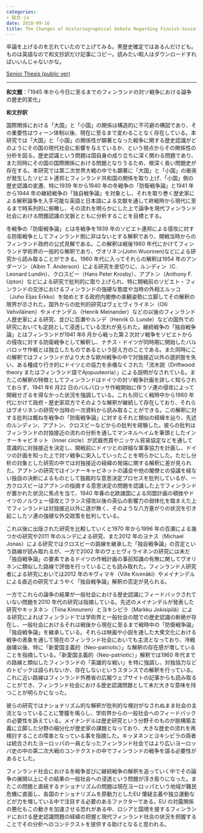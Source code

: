```yaml
---
categories:
- 駄文-ja
date: 2018-09-16
title: The Changes of Historiographical Debate Regarding Finnish-Soviet Wars Between 1945 and Today
---
```


卒論を上げるのを忘れていたので上げてみる。黒歴史確定ではあるんだけども。ものは英語なので和文抄訳だけ記事にコピー。読みたい暇人はダウンロードすればいいんじゃないかな。

[Senior Thesis (public ver)](https://walterinsect.files.wordpress.com/2018/09/senior-thesis-public-ver.pdf "Senior Thesis (public ver)")

------------------------------------------------------------------------

**和文題**：「1945 年から今日に至るまでのフィンランドの対ソ戦争における論争の歴史的変化」

**和文抄訳**

国際関係における「大国」と「小国」の関係は構造的に不可避の構図であり、その重要性はウィーン体制以後、現在に至るまで変わることなく存在している。本研究では「大国」と「小国」の関係性が顕著となった戦争に関する歴史認識がどのようにその国の現代社会に影響を与えているか、という視点からその関係性の分析を図る。歴史認識という問題は国自身の成り立ちに深く関わる問題であり、また同時にその国の国際関係における問題となりうるため、根深く長い問題史が存在する。本研究では第二次世界大戦の中でも顕著に「大国」と「小国」の衝突が発生したソビエト連邦とフィンランド共和国の関係を取り上げ、「小国」側の歴史認識の変遷、特に1939 年から1940 年の冬戦争の「防衛戦争論」と1941 年から1944 年の継続戦争の「独自戦争論」を対象とし、それを取り巻く歴史家による解釈論争を入手可能な英語と日本語による文献を通して終戦時から現代に至るまで時系列的に俯瞰し、その流れを明らかにした上で論争を現代フィンランド社会における問題認識の文脈とともに分析することを目標とする。

冬戦争の「防衛戦争論」とは冬戦争を1939 年のソビエト連邦による侵攻に対する防衛戦争としてフィンランド側に非はないとする解釈であり、開戦当時からのフィンランド政府の公式見解である。この解釈は戦後1960 年代にかけてフィンランド学術界の一般的な解釈であり、ヴオリネン(John Wuorinen)などによる研究から読み取ることができる。1960 年代に入ってそれらの解釈は1954 年のアンダーソン（Albin T. Anderson）による研究を皮切りに、ルンディン（C. Leonard Lundin）、クロスビー（Hans Peter Krosby）、アプトン（Anthony F. Upton）などによる研究で批判的に取り上げられ、特に開戦前のソビエト・フィンランドの交渉におけるフィンランドの強硬な態度や当時の外相エルッコ（Juho Eljas Erkko）を始めとする政府内閣僚の楽観姿勢に立脚してその解釈の限界が示された。国外からの批判的研究はヴェヒヴィライネン（Olli Vehviläinen）やメイナンデル（Henrik Meinander）などの以後のフィンランド人歴史家による研究、並びに百瀬やルンデ（Henrik O. Lunde）などの国外での研究においても定説として浸透している流れが見られた。継続戦争の「独自戦争論」とはフィンランドが1941 年6 月から戦った第２次対ソ戦争をソビエトからの侵攻に対する防衛戦争として解釈し、ナチス・ドイツが同時期に開始したバルバロッサ作戦とは独立したものであるという捉え方のことである。また同時にこの解釈ではフィンランドがより大きな欧州戦争の中で対独接近以外の選択肢を失い、ある種成り行き的にドイツとの協力を余儀なくされた「流木説（Driftwood theory またはフィンランド語でAjopuuteoria）」による説明がなされている。またこの解釈の特徴としてフィンランドはドイツの対ソ戦争計画を詳しく知らされておらず、1941 年6 月22 日のバルバロッサ作戦開始に伴うソ連の侵攻によって開戦せざるを得なかった状況を強調している。これも同じく戦時中から1960 年代にかけて政府・歴史家双方でそのような解釈が継続して存在しており、それらはヴオリネンの研究や当時の一次資料から読み取ることができる。この解釈に対する批判は概ね冬戦争の「防衛戦争論」に対するそれと類似の経緯を辿り、先述のルンディン、アプトン、クロスビーなどからの批判を経験した。彼らの批判はフィンランドの対独接近の流れの分析を通してマンネルヘイムを筆頭としたインナーキャビネット（Inner circle）が武器売買やニッケル貿易協定などを通して意識的に対独接近を決定し、開戦前にドイツとの詳細な軍事協力を計画し、ドイツの計画を知った上で対ソ戦争に突入していったことを明らかにした。ただし分析の対象とした研究の中では対独接近の経緯の発端に関する解釈に差が見られた。アプトンの研究ではインナーキャビネットの議会や他の閣僚との協議を経ない独自の決断によるものとして独裁的な意思決定プロセスを批判しているが、一方クロスビーはアプトンの指摘する意思決定の問題を認識した上でフィンランドが置かれた状況に焦点を当て、1940 年春の北欧諸国による同盟計画の頓挫やドイツのノルウェー侵攻とフランス侵攻以後の英仏の影響力の弱体化を踏まえた上でフィンランドは対独接近以外に道が無く、そのような八方塞がりの状況を引き起こしたソ連の強硬な外交政策を批判している。

これ以後に出版された研究を比較していくと1970 年から1996 年の百瀬による幾つかの研究や2011 年のルンデによる研究、また2012 年のヨナス（Michael Jonas）による研究ではクロスビーの路線を継承した「独自戦争論」の否定という路線が読み取れるが、一方で2002 年のヴェヒヴィライネンの研究には未だ「独自戦争論」の要素であるドイツの作戦計画の事前知識の有無に関してヴオリネンに類似した路線で評価を行っていることも読み取れた。フィンランド人研究者による研究においては2012 年のキヴィマキ（Ville Kivimäki）やメイナンデルによる直近の研究でようやく「独自戦争論」解釈の否定が見られる。

一方でこれらの論争の結果が一般社会における歴史認識にフィードバックされていない問題を2010 年代の研究は指摘している。先述のメイナンデルが発表した研究やキッヌネン（Tiina Kinnunen）とヨキシピラ（Markku Jokisipilä）による研究によればフィンランドでは学術界と一般社会の間での歴史認識の断絶が存在し、一般社会におけるそれは戦後から現在に至るまで戦時中の「防衛戦争論」「独自戦争論」を継承している。それらは映画や小説を通した大衆文化における戦争の表象を通して現在のフィンランド社会においても主流となっており、冷戦崩壊以後、特に「新愛国主義的（Neo-patriotic）」な解釈の存在感が増していることを指摘している。「新愛国主義的（Neo-patriotic）」解釈では1960 年代までの路線と類似したフィンランドの「英雄的な戦い」を特に強調し、対独協力などのトピックは語られないか、存在しないというスタンスでの解釈を行っている。これに近い路線はフィンランド外務省の広報ウェブサイトの記事からも読み取ることができ、フィンランド社会における歴史認識問題として未だ大きな意味を持つことが明らかになった。

彼らの研究ではナショナリズム的な解釈が批判的な検討がなされぬまま社会の主流となっていることに警鐘を鳴らし、学術界からの一般社会へのフィードバックの必要性を訴えている。メイナンデルは歴史研究という分野そのものが脱構築主義に立脚した分野の細分化が歴史家の課題となっており、大きな歴史の流れを再検討することの障害となっている事を指摘した。キッヌネンとヨキシピラの両者は統合されたヨーロッパの一員となったフィンランド社会ではより広いヨーロッパ史の中の第二次大戦のコンテクストの中でフィンランドの戦争を語る必要性があるとした。

フィンランド社会における冬戦争並びに継続戦争の解釈を追っていく中でその論争の展開以上にその結果の一般社会への浸透という問題が浮き彫りになった。またこの問題と直結するナショナリズムの問題は現在ヨーロッパという地域が難民危機に直面し、各国のナショナリズムを原動力としたEU 懐疑主義や独立運動などが力を増している中で注目する必要のあるファクターである。EU の対露関係の悪化もこの動きを加速させる恐れがある中、ロシアと国境を接するフィンランドにおける歴史認識問題の経緯の把握と現代フィンランド社会の状況を把握することでその分析へのコンテクストを提供する助けとなると思われる。
